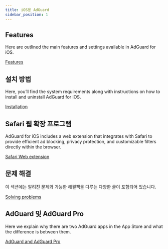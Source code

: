 ```yaml
---
title: iOS용 AdGuard
sidebar_position: 1
---
```


## Features

Here are outlined the main features and settings available in AdGuard for iOS.

[Features](/adguard-for-ios/features/features.md)

## 설치 방법

Here, you’ll find the system requirements along with instructions on how to install and uninstall AdGuard for iOS.

[Installation](/adguard-for-ios/installation.md)

## Safari 웹 확장 프로그램

AdGuard for iOS includes a web extension that integrates with Safari to provide efficient ad blocking, privacy protection, and customizable filters directly within the browser.

[Safari Web extension](/adguard-for-ios/web-extension.md)

## 문제 해결

이 섹션에는 알려진 문제와 가능한 해결책을 다루는 다양한 글이 포함되어 있습니다.

[Solving problems](/adguard-for-ios/solving-problems/solving-problems.md)

## AdGuard 및 AdGuard Pro

Here we explain why there are two AdGuard apps in the App Store and what the difference is between them.

[AdGuard and AdGuard Pro](/adguard-for-ios/adguard-and-adguard-pro.md)
